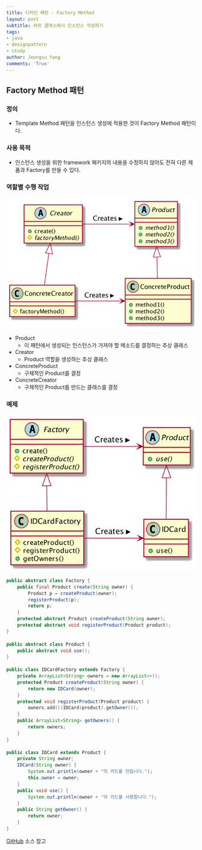 ```yaml
---
title: 디자인 패턴 - Factory Method
layout: post
subtitle: 하위 클래스에서 인스턴스 작성하기
tags:
- java
- designpattern
- study
author: Jeongsu Yang
comments: 'True'
---
```


## Factory Method 패턴

### 정의

* Template Method 패턴을 인스턴스 생성에 적용한 것이 Factory Method 패턴이다.

### 사용 목적

* 인스턴스 생성을 위한 framework 패키지의 내용을 수정하지 않아도 전혀 다른 제품과 Factory를 만들 수 있다.

### 역할별 수행 작업

![FactoryMethod](/assets/post/designpattern/FactoryMethod.png)

* Product
  * 이 패턴에서 생성되는 인스턴스가 가져야 할 메소드를 결정하는 추상 클래스
* Creator
  * Product 역할을 생성하는 추상 클래스
* ConcreteProduct
  * 구체적인 Product를 결정
* ConcreteCreator
  * 구체적인 Product를 만드는 클래스를 결정

### 예제

![FactoryMethodExample](/assets/post/designpattern/FactoryMethodExample.png)

```java
public abstract class Factory {
    public final Product create(String owner) {
        Product p = createProduct(owner);
        registerProduct(p);
        return p;
    }
    protected abstract Product createProduct(String owner);
    protected abstract void registerProduct(Product product);
}

public abstract class Product {
    public abstract void use();
}

public class IDCardFactory extends Factory {
    private ArrayList<String> owners = new ArrayList<>();
    protected Product createProduct(String owner) {
        return new IDCard(owner);
    }
    protected void registerProduct(Product product) {
        owners.add(((IDCard)product).getOwner());
    }
    public ArrayList<String> getOwners() {
        return owners;
    }
}

public class IDCard extends Product {
    private String owner;
    IDCard(String owner) {
        System.out.println(owner + "의 카드를 만듭니다.");
        this.owner = owner;
    }
    public void use() {
        System.out.println(owner + "의 카드를 사용합니다.");
    }
    public String getOwner() {
        return owner;
    }
}
```

[GitHub](https://github.com/jsyang-dev/study-designpattern/tree/master/src/me/study/pattern/factorymethod/example) 소스 참고
